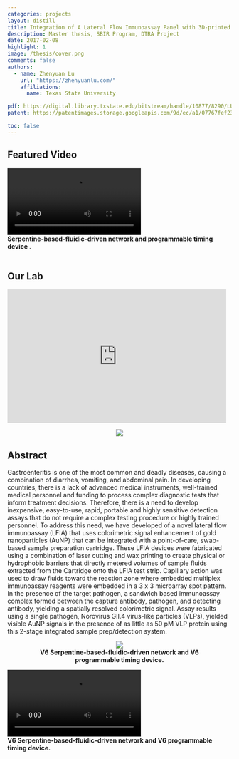 ```yaml
---
categories: projects
layout: distill
title: Integration of A Lateral Flow Immunoassay Panel with 3D-printed and Laser-cut Cartridge for Gastroenteritis
description: Master thesis, SBIR Program, DTRA Project
date: 2017-02-08
highlight: 1
image: /thesis/cover.png
comments: false
authors:
  - name: Zhenyuan Lu
    url: "https://zhenyuanlu.com/"
    affiliations:
      name: Texas State University

pdf: https://digital.library.txstate.edu/bitstream/handle/10877/8290/LU-THESIS-2017.pdf
patent: https://patentimages.storage.googleapis.com/9d/ec/a1/07767fef233412/US20180214865A1.pdf

toc: false
---
```



## Featured Video

<div class ="center">
  <video controls autoplay style="max-width:70%;">
    <source type="video/mp4" src="{{ "assets/projects/thesis/lfia.mp4" | relative_url }}" />
  </video>
  <figcaption>
    <strong> Serpentine-based-fluidic-driven network and programmable timing device </strong>.
  </figcaption>
</div>
<br>

## Our Lab

<div class="embed-container center">
    <iframe width="492" height="300" 
    src="https://www.youtube.com/embed/fDivwABr90I" 
    frameborder="0" allowfullscreen></iframe>
</div>




<center  class="l-page">
  <figure style="max-width:80%;">
    <img src="{{ '/assets/projects/thesis/sponsorships.jpg' | relative_url }}"  />

  </figure>
</center>



## Abstract
<p>
Gastroenteritis is one of the most common and deadly diseases, causing a combination of diarrhea, vomiting, and abdominal pain. In developing countries, there is a lack of advanced medical instruments, well-trained medical personnel and funding to process complex diagnostic tests that inform treatment decisions. Therefore, there is a need to develop inexpensive, easy-to-use, rapid, portable and highly sensitive detection assays that do not require a complex testing procedure or highly trained personnel. To address this need, we have developed of a novel lateral flow immunoassay (LFIA) that uses colorimetric signal enhancement of gold nanoparticles (AuNP) that can be integrated with a point-of-care, swab-based sample preparation cartridge. These LFIA devices were fabricated using a combination of laser cutting and wax printing to create physical or hydrophobic barriers that directly metered volumes of sample fluids extracted from the Cartridge onto the LFIA test strip. Capillary action was used to draw fluids toward the reaction zone where embedded multiplex immunoassay reagents were embedded in a 3 x 3 microarray spot pattern. In the presence of the target pathogen, a sandwich based immunoassay complex formed between the capture antibody, pathogen, and detecting antibody, yielding a spatially resolved colorimetric signal. Assay results using a single pathogen, Norovirus GII.4 virus-like particles (VLPs), yielded visible AuNP signals in the presence of as little as 50 pM VLP protein using this 2-stage integrated sample prep/detection system.
</p>

<center>
  <figure style="max-width:80%;">
    <img src="{{ '/assets/projects/thesis/lfia_v7.png' | relative_url }}"  />
    <figcaption>
      <strong> V6 Serpentine-based-fluidic-driven network and V6 programmable timing device. </strong>
    </figcaption>
  </figure>
</center>

<div class ="center">
  <video controls style="max-width:70%;">
    <source type="video/mp4" src="{{ "assets/projects/thesis/lfia_v7.mp4" | relative_url }}" />
  </video>
  <figcaption>
    <strong> V6 Serpentine-based-fluidic-driven network and V6 programmable timing device. </strong>
  </figcaption>
</div>
<br>

